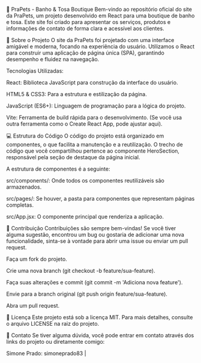 🐾 PraPets - Banho & Tosa Boutique
Bem-vindo ao repositório oficial do site da PraPets, um projeto desenvolvido em React para uma boutique de banho e tosa. Este site foi criado para apresentar os serviços, produtos e informações de contato de forma clara e acessível aos clientes.

🌟 Sobre o Projeto
O site da PraPets foi projetado com uma interface amigável e moderna, focando na experiência do usuário. Utilizamos o React para construir uma aplicação de página única (SPA), garantindo desempenho e fluidez na navegação.

Tecnologias Utilizadas:

React: Biblioteca JavaScript para construção da interface do usuário.

HTML5 & CSS3: Para a estrutura e estilização da página.

JavaScript (ES6+): Linguagem de programação para a lógica do projeto.

Vite: Ferramenta de build rápida para o desenvolvimento. (Se você usa outra ferramenta como o Create React App, pode ajustar aqui).

💻 Estrutura do Código
O código do projeto está organizado em componentes, o que facilita a manutenção e a reutilização. O trecho de código que você compartilhou pertence ao componente HeroSection, responsável pela seção de destaque da página inicial.

A estrutura de componentes é a seguinte:

src/components/: Onde todos os componentes reutilizáveis são armazenados.

src/pages/: Se houver, a pasta para componentes que representam páginas completas.

src/App.jsx: O componente principal que renderiza a aplicação.

🤝 Contribuição
Contribuições são sempre bem-vindas! Se você tiver alguma sugestão, encontrou um bug ou gostaria de adicionar uma nova funcionalidade, sinta-se à vontade para abrir uma issue ou enviar um pull request.

Faça um fork do projeto.

Crie uma nova branch (git checkout -b feature/sua-feature).

Faça suas alterações e commit (git commit -m 'Adiciona nova feature').

Envie para a branch original (git push origin feature/sua-feature).

Abra um pull request.

📜 Licença
Este projeto está sob a licença MIT. Para mais detalhes, consulte o arquivo LICENSE na raiz do projeto.

📧 Contato
Se tiver alguma dúvida, você pode entrar em contato através dos links do projeto ou diretamente comigo:

Simone Prado: simoneprado83 | 
